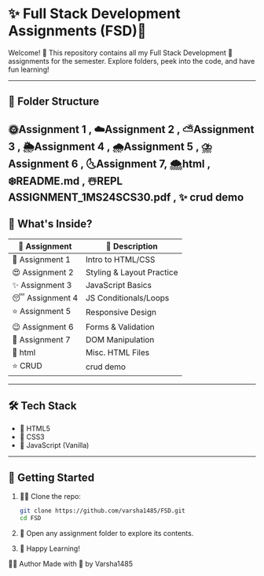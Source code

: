 # ✨ Full Stack Development Assignments (FSD)🎀

Welcome! 🐣 
This repository contains all my Full Stack Development 💌 assignments for the semester. Explore folders, peek into the code, and have fun learning!

---

## 📁 Folder Structure

🌞Assignment 1 , ☁️Assignment 2 , ⛅Assignment 3 , 🌦️Assignment 4 , 🌧️Assignment 5 , ⛈️Assignment 6 , 🌜Assignment 7, 🌨️html , ❄️README.md , ☃️REPL ASSIGNMENT_1MS24SCS30.pdf , ✨ crud demo
---

## 📌 What's Inside?

| 📜 Assignment | 📝 Description |
|---------------|----------------|
| 🌟 Assignment 1 | Intro to HTML/CSS |
| 😍 Assignment 2 | Styling & Layout Practice |
| ✨ Assignment 3 | JavaScript Basics |
| 😴 Assignment 4 | JS Conditionals/Loops |
| ⭐ Assignment 5 | Responsive Design |
| 😉 Assignment 6 | Forms & Validation |
| 💫 Assignment 7 | DOM Manipulation |
| 🥹 html | Misc. HTML Files |
| ⭐ CRUD | crud demo |

---

## 🛠️ Tech Stack

- 🫧 HTML5
- 🎨 CSS3
- 🧸 JavaScript (Vanilla)

---

## 🚀 Getting Started

1. 😶‍🌫️ Clone the repo:
   ```bash
   git clone https://github.com/varsha1485/FSD.git
   cd FSD

2. 📖 Open any assignment folder to explore its contents.

3. 🥰 Happy Learning!


👩‍🎓 Author
Made with 💖 by Varsha1485
